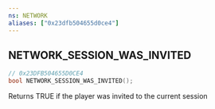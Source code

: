 ```yaml
---
ns: NETWORK
aliases: ["0x23dfb504655d0ce4"]
---
```

## NETWORK_SESSION_WAS_INVITED

```c
// 0x23DFB504655D0CE4
bool NETWORK_SESSION_WAS_INVITED();
```

Returns TRUE if the player was invited to the current session

